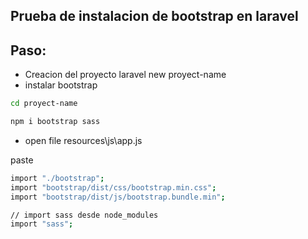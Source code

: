 ## Prueba de instalacion de bootstrap en laravel

## Paso:

-   Creacion del proyecto laravel new proyect-name
-   instalar bootstrap

```bash
cd proyect-name

npm i bootstrap sass

```

-   open file resources\js\app.js

paste

```bash
import "./bootstrap";
import "bootstrap/dist/css/bootstrap.min.css";
import "bootstrap/dist/js/bootstrap.bundle.min";

// import sass desde node_modules
import "sass";
```
